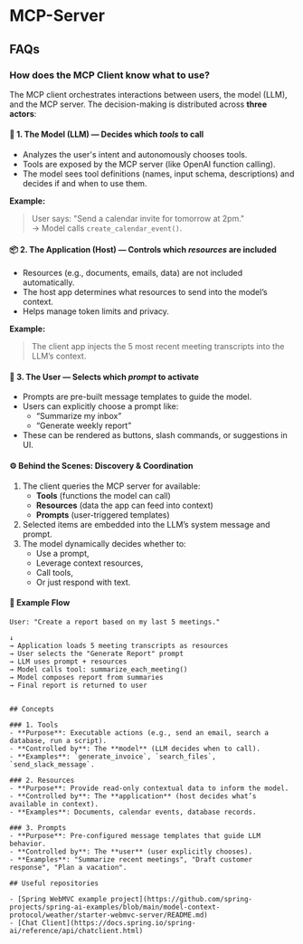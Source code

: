 # MCP-Server

## FAQs

### How does the MCP Client know what to use?

The MCP client orchestrates interactions between users, the model (LLM), and the MCP server. The decision-making is distributed across **three actors**:

#### 🧠 1. The Model (LLM) — Decides **which _tools_ to call**
- Analyzes the user's intent and autonomously chooses tools.
- Tools are exposed by the MCP server (like OpenAI function calling).
- The model sees tool definitions (names, input schema, descriptions) and decides if and when to use them.

**Example:**
> User says: "Send a calendar invite for tomorrow at 2pm."  
> → Model calls `create_calendar_event()`.

#### 📦 2. The Application (Host) — Controls **which _resources_ are included**
- Resources (e.g., documents, emails, data) are not included automatically.
- The host app determines what resources to send into the model’s context.
- Helps manage token limits and privacy.

**Example:**
> The client app injects the 5 most recent meeting transcripts into the LLM’s context.

#### 👤 3. The User — Selects **which _prompt_ to activate**
- Prompts are pre-built message templates to guide the model.
- Users can explicitly choose a prompt like:
  - “Summarize my inbox”
  - “Generate weekly report”
- These can be rendered as buttons, slash commands, or suggestions in UI.

#### ⚙️ Behind the Scenes: Discovery & Coordination

1. The client queries the MCP server for available:
   - **Tools** (functions the model can call)
   - **Resources** (data the app can feed into context)
   - **Prompts** (user-triggered templates)
2. Selected items are embedded into the LLM’s system message and prompt.
3. The model dynamically decides whether to:
   - Use a prompt,
   - Leverage context resources,
   - Call tools,
   - Or just respond with text.

#### 🧠 Example Flow

```text
User: "Create a report based on my last 5 meetings."

↓
→ Application loads 5 meeting transcripts as resources  
→ User selects the "Generate Report" prompt  
→ LLM uses prompt + resources  
→ Model calls tool: summarize_each_meeting()  
→ Model composes report from summaries  
→ Final report is returned to user


## Concepts

### 1. Tools
- **Purpose**: Executable actions (e.g., send an email, search a database, run a script).
- **Controlled by**: The **model** (LLM decides when to call).
- **Examples**: `generate_invoice`, `search_files`, `send_slack_message`.

### 2. Resources
- **Purpose**: Provide read-only contextual data to inform the model.
- **Controlled by**: The **application** (host decides what’s available in context).
- **Examples**: Documents, calendar events, database records.

### 3. Prompts
- **Purpose**: Pre-configured message templates that guide LLM behavior.
- **Controlled by**: The **user** (user explicitly chooses).
- **Examples**: "Summarize recent meetings", "Draft customer response", "Plan a vacation".

## Useful repositories

- [Spring WebMVC example project](https://github.com/spring-projects/spring-ai-examples/blob/main/model-context-protocol/weather/starter-webmvc-server/README.md)
- [Chat Client](https://docs.spring.io/spring-ai/reference/api/chatclient.html)